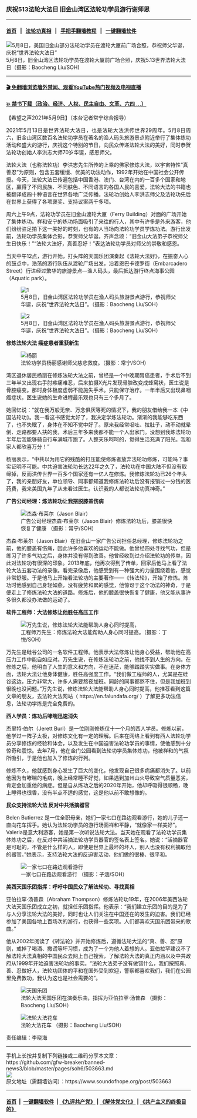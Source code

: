 ### 庆祝513法轮大法日 旧金山湾区法轮功学员游行谢师恩
------------------------

#### [首页](https://github.com/gfw-breaker/banned-news3/blob/master/README.md) &nbsp;&nbsp;|&nbsp;&nbsp; [法轮功真相](https://github.com/begood0513/basic/blob/master/README.md)  &nbsp;&nbsp;|&nbsp;&nbsp; [手把手翻墙教程](https://github.com/gfw-breaker/guides/wiki)  &nbsp;&nbsp;|&nbsp;&nbsp; [一键翻墙软件](https://github.com/gfw-breaker/nogfw/blob/master/README.md)  



<div><img alt="5月8日，美国旧金山部分法轮功学员在渡轮大厦前广场合照，恭祝师父华诞，庆祝“世界法轮大法日”" src="https://img.soundofhope.org/2021-05/dsc_0570-1620605247240.jpg"/>
<br/><figcaption class="caption">
 5月8日，旧金山湾区法轮功学员在渡轮大厦前广场合照，庆祝5.13世界法轮大法日（摄影：Baocheng Liu/SOH)
</figcaption></div><hr/>

#### [ 🎬  免翻墙浏览墙外禁闻、观看YouTube热门视频及电视直播](https://github.com/gfw-breaker/HelloWorld)

#### [ 💥  禁书下载（政治、经济、人权、民主自由、文革、六四 ...）](https://github.com/gfw-breaker/books/blob/master/README.md)

<div><div class="Content__Wrapper sc-1bvya0-0 grZQxZ">
 <p class="meta-top">
  <span class="meta">
   【希望之声2021年5月9日】（本台记者常宁综合报导）
  </span>
 </p>
 <p style="text-align:justify">
  2021年5月13日是世界法轮大法日，也是法轮大法洪传世界29周年。5月8日周六，旧金山湾区数百名法轮功学员在著名的渔人码头旅游景点附近举行了集体练功活动和盛大的游行，庆祝这个特别的节日，向民众传递法轮大法的美好，同时恭贺法轮功创始人李洪志大师70岁华诞，感恩师父。
 </p>
 <p>
  法轮大法（也称法轮功）李洪志先生所传的上乘的佛家修炼大法，以宇宙特性“真善忍”为原则，包含五套缓慢、优美的功法动作，1992年开始在中国社会公开传授。今天，法轮大法已传遍包括中国香港、澳门、台湾在内的一百多个国家和地区，赢得了不同民族、不同肤色、不同语言的各国人民的喜爱，法轮大法的书籍也被翻译成四十种语言在世界各地广泛传播。法轮功创始人李洪志师父及法轮功先后在世界上获得了各项褒奖、支持议案两千多项。
 </p>
 <div class="AD_Embed__Wrap-sc-1xslmin-0 igMuqX module desktop">
  <div>
  </div>
 </div>
 <p>
  周六上午9点，法轮功学员在旧金山渡轮大厦（Ferry Building）对面的广场开始了集体炼功。祥和安宁的炼功场面吸引了来往的行人，其中有许多是外来游客，他们纷纷驻足拍下这一美好的时刻，也有的人当场向法轮功学员学炼功法。游行出发前，法轮功学员集体合影，恭贺师父华诞，齐声念颂：“旧金山大法弟子恭祝师父生日快乐！”“法轮大法好，真善忍好！”表达法轮功学员对师父的崇敬和感恩。
 </p>
 <p>
  当天中午12点，游行开始，打头阵的天国乐团演奏起《法轮大法好》，在振奋人心的鼓点中，浩荡的游行队伍从渡轮广场出发，沿着恩巴卡德罗街（Embarcadero Street）行进经过繁华的旅游景点—渔人码头，最后抵达游行终点海事公园（Aquatic park）。
 </p>
 <figure class="OImage__StyledFigure-sc-1lfley0-0 hHSfVg">
  <img alt="1" src="https://img.soundofhope.org/2021-05/1620606218281.jpg"/>
  <br/><figcaption>
   5月8日，旧金山湾区法轮功学员在渔人码头旅游景点游行，恭祝师父华诞，庆祝“世界法轮大法日”。（摄影：Baocheng Liu/SOH）
  </figcaption>
 </figure>
 <figure class="OImage__StyledFigure-sc-1lfley0-0 hHSfVg">
  <img alt="2" src="https://img.soundofhope.org/2021-05/1620606341724.jpg"/>
  <br/><figcaption>
   5月8日，旧金山湾区法轮功学员在渔人码头旅游景点游行，恭祝师父华诞，庆祝“世界法轮大法日”。（摄影：Baocheng Liu/SOH）
  </figcaption>
 </figure>
 <p>
  <strong>
   修炼法轮大法 癌症患者重获新生
  </strong>
 </p>
 <figure class="OImage__StyledFigure-sc-1lfley0-0 hHSfVg">
  <img alt="杨丽" src="https://img.soundofhope.org/2021-05/img-6844-1620606746861.jpg"/>
  <br/><figcaption>
   法轮功学员杨丽感谢师父慈悲救度。（摄影：常宁/SOH）
  </figcaption>
 </figure>
 <p>
  湾区退休居民杨丽在修炼法轮大法之前，曾经是一个中晚期胃癌患者，手术后不到三年半又出现右手肘疼痛难忍，后来拍摄X光片发现骨腔改变成蜂窝状，医生说是骨腔癌变。那时身体极度虚弱不能施失手术。只能保守治疗。一年半后又出现鼻咽癌症状。医生说她的生命进程最乐观也只有三个多月了。
 </p>
 <p>
  她回忆说：“就在我万般无奈、万念俱灰等死的情况下，我的朋友借给我一本《中国法轮功》。我一看这书感觉太好了，我决定学炼法轮功。渐渐的我能够吃东西了，也不失眠了，身体在不知不觉中好了。原来我经常呕吐、拉肚子，动不动就晕倒、走路都要人扶的我，术后三年多来我都不能一个人出家门。没想到我炼法轮功半年后我能够骑自行车满城市跑了。人整天乐呵呵的，觉得生活充满了阳光。我和家人都欣喜万分！”
 </p>
 <p>
  杨丽表示，“中共以为用它的残酷的打压能使修炼者放弃法轮功修炼，可能吗？事实证明不可能。中共迫害法轮功长达22年之久了，法轮功在中国大陆不但没有取缔掉，反而洪传世界一百多个国家还有一亿人在修炼。我修炼法轮功已26个年头了，我的亲朋好友，单位领导、同事都知道我修炼法轮功后没有报销过一分钱的医药费，我来美国九年了从未看过医生。认识我的人都说法轮功真神奇。”
 </p>
 <p>
  <strong>
   广告公司经理：炼法轮功让我摆脱膝盖伤病
  </strong>
 </p>
 <figure class="OImage__StyledFigure-sc-1lfley0-0 hHSfVg">
  <img alt="杰森·布莱尔（Jason Blair）" src="https://img.soundofhope.org/2021-05/img-6852-1620606825214.jpg"/>
  <br/><figcaption>
   广告公司经理杰森·布莱尔（Jason Blair）修炼法轮功后，膝盖很快恢复了健康 （摄影：常宁/SOH）
  </figcaption>
 </figure>
 <p>
  杰森·布莱尔（Jason Blair）在旧金山一家广告公司担任总经理，修炼法轮功之前，他的膝盖有伤痛，因此许多他喜欢的运动不能做。他曾经四处寻找气功，但是练习了许多气功之后，身体并没有得到改善。他曾经收到过介绍法轮功的传单，因此对法轮功有很深的印象。2013年底，他再次得到了传单，回家后他马上看了法轮大法五套功法的录像。看完录像后，他感受到有一种强大的力量围绕着他，感觉非常舒服。于是他马上开始看法轮功的主要著作——《转法轮》，开始了修炼。炼功时他感到自己身轻如燕，没有疲劳和累的感觉，他惊讶于这个功法的神奇，于是便走上了修炼法轮大法的道路。修炼后，他的膝盖很快恢复了健康，他又能从事许多很久都没办法做的运动了。
 </p>
 <div class="AD_Embed__Wrap-sc-1xslmin-0 igMuqX module desktop">
  <div>
  </div>
 </div>
 <p>
  <strong>
   软件工程师：大法修炼让他胜任高压工作
  </strong>
 </p>
 <figure class="OImage__StyledFigure-sc-1lfley0-0 hHSfVg">
  <img alt="万先生说，修炼法轮大法能帮助人身心同时提高，" src="https://img.soundofhope.org/2021-05/1620606921889.jpeg"/>
  <br/><figcaption>
   工程师万先生：修炼法轮大法能帮助人身心同时提高。（摄影：丁悦/SOH）
  </figcaption>
 </figure>
 <p>
  万先生是硅谷公司的一名软件工程师。他表示大法修炼让他身心受益，帮助他在高压力工作中能自如应对。万先生说，在修炼法轮功之前，他找不到人生的方向。在修炼之后，他明白了人生的意义和方向，不在迷茫，能够踏踏实实做事。在身体方面，法轮大法让他身体健康，胜任高强度工作。“我们做工程师的人，尤其是在硅谷这边，压力非常大，许多人需要熬夜加班。同龄的同事都熬不住，但是我加班到很晚也没问题。”万先生说，修炼法轮大法能帮助人身心同时提高，他推荐看到这篇文章的朋友，去法轮大法网站（
  <ok href="https://en.falundafa.org/">
   https://en.falundafa.org/
  </ok>
  ）了解更多功法信息，法轮功学炼是完全免费的。
 </p>
 <p>
  <strong>
   西人学员：炼功后哮喘迅速消失
  </strong>
 </p>
 <p>
  杰里特·伯尔（Jerett Burl）是一位刚刚修炼仅十一个月的西人学员。修炼以前，他学过一阵子太极，对修炼文化有一定的理解。后来在网络上看到有西人法轮功学员分享修炼的经验和体会，以及发生在中国迫害法轮功学员的事情，使他感到十分惊奇和震惊。去年7月，他在金门公园看到法轮功学员集体炼功，他被祥和的气氛所吸引，于是他也加入了修炼的行列。
 </p>
 <p>
  修炼不久，他就感到身心发生了巨大的变化，他发现自己很多病痛都消失了。以前他因为有哮喘的毛病，晚上经常睡不好觉，如果遇到加州山火导致空气质量恶劣，肯定会加重他的病症。但是自从炼功之后的2020年开始，他却呼吸得很顺畅，晚上睡得也很香，没有半点不适的感觉，这是他以前不敢想像的。
 </p>
 <p>
  <strong>
   民众支持法轮大法 反对中共活摘器官
  </strong>
 </p>
 <p>
  Belen Butierrez 是一位全职母亲，她们一家七口在路边观看游行，她的儿子还一直向花车挥手。她认为法轮功学员的游行场面祥和平静，“就像家一样美好”。Valeria是意大利游客，她是第一次听说法轮大法。当天她在观看了法轮功学员集体炼功之后，在反对中共活摘法轮功学员器官的签名表上签名。她说：“活摘器官是可耻的，不管是什么样的人，即使是世界上最坏的坏人，别人也没有权利摘取他的器官。”她表示，支持法轮大法的反迫害活动，他们做的很棒、很平和。
 </p>
 <figure class="OImage__StyledFigure-sc-1lfley0-0 hHSfVg">
  <img alt="一家七口在路边观看游行" src="https://img.soundofhope.org/2021-05/img_0104-1620607066155.jpg"/>
  <br/><figcaption>
   一家七口在路边观看游行 （摄影：子涵/SOH）
  </figcaption>
 </figure>
 <p>
  <strong>
   美西天国乐团指挥：呼吁中国民众了解法轮功、寻找真相
  </strong>
 </p>
 <p>
  亚伯拉罕·汤普森（Abraham Thompson）修炼法轮功19年，在2006年美西法轮大法天国乐团成立之初，就担任乐团指挥。他表示：“我们建立乐团的目的是为了与人分享法轮大法的美好，同时也让人们关注在中国还在的发生的迫害。我们已经参加了美国各地上百场次的游行，也获得一些奖项。人们都喜欢天国乐团带来的歌曲。”
 </p>
 <div class="AD_Embed__Wrap-sc-1xslmin-0 igMuqX module desktop">
  <div>
  </div>
 </div>
 <p>
  他从2002年阅读了《转法轮》并开始修炼后，遵循法轮大法的“真、善、忍”原则，戒掉了喝酒、撒谎等坏习惯，成为了一个为他人着想的人。亚伯拉罕建议不了解法轮大法真相的中国民众去网上自己搜索，了解法轮大法的真正内涵以及中共政府从1999年开始迫害法轮功的事实。“法轮大法弟子没有做错什么，我们按照真、善、忍做好人，法轮功团体的平和在国外受到欢迎，警察都喜欢我们，我们在公园里免费教功，我认为这也是社会需要的”。
 </p>
 <figure class="OImage__StyledFigure-sc-1lfley0-0 hHSfVg">
  <img alt="天国乐团" src="https://img.soundofhope.org/2021-05/1620607147708.jpg"/>
  <br/><figcaption>
   法轮大法天国乐团在演奏乐曲，指挥为亚伯拉罕·汤普森 （摄影：Baocheng Liu/SOH）
  </figcaption>
 </figure>
 <figure class="OImage__StyledFigure-sc-1lfley0-0 hHSfVg">
  <img alt="法轮大法花车" src="https://img.soundofhope.org/2021-05/1620607307044.jpg"/>
  <br/><figcaption>
   法轮大法花车 （摄影：Baocheng Liu/SOH）
  </figcaption>
 </figure>
 <p class="meta-btm">
  责任编辑：李晓海
 </p>
</div>
</div>
<hr/>
手机上长按并复制下列链接或二维码分享本文章：<br/>
https://github.com/gfw-breaker/banned-news3/blob/master/pages/soh6/503663.md <br/>
<a href='https://github.com/gfw-breaker/banned-news3/blob/master/pages/soh6/503663.md'><img src='https://github.com/gfw-breaker/banned-news3/blob/master/pages/soh6/503663.md.png'/></a> <br/>
原文地址（需翻墙访问）：https://www.soundofhope.org/post/503663


------------------------
#### [首页](https://github.com/gfw-breaker/banned-news3/blob/master/README.md) &nbsp;|&nbsp; [一键翻墙软件](https://github.com/gfw-breaker/nogfw/blob/master/README.md) &nbsp;| [《九评共产党》](https://github.com/gfw-breaker/9ping.md/blob/master/README.md#九评之一评共产党是什么) | [《解体党文化》](https://github.com/gfw-breaker/jtdwh.md/blob/master/README.md) | [《共产主义的终极目的》](https://github.com/gfw-breaker/gczydzjmd.md/blob/master/README.md)


<img src='http://gfw-breaker.win/banned-news3/pages/soh6/503663.md' width='0px' height='0px'/>
